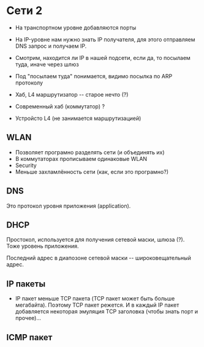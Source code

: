 # Сети 2

* На транспортном уровне добавляются порты
* На IP-уровне нам нужно знать IP получателя, для этого отправляем DNS запрос и получаем IP. 
* Смотрим, находится ли IP в нашей подсети, если да, то посылаем туда, иначе через шлюз
* Под "посылаем туда" понимается, видимо посылка по ARP протоколу

* Хаб, L4 маршрутизатор -- старое нечто (?)
* Современный хаб (коммутатор) ?
* Устройсто L4 (не занимается маршрутизацией)

## WLAN

* Позволяет програмно разделять сети (и объединять их)
* В коммутаторах прописываем одинаковые WLAN
* Security
* Меньше захламлённость сети (как, если это програмно?)

## DNS

Это протокол уровня приложения (application).

## DHCP

Простокол, используется для получения сетевой маски, шлюза (?). Тоже уровень приложения. 

Последний адрес в диапозоне сетевой маски -- широковещательный адрес.

## IP пакеты

* IP пакет меньше TCP пакета (TCP пакет может быть больше мегабайта). Поэтому TCP пакет режется. И в каждый IP пакет добавляется некоторая эмуляция TCP заголовка (чтобы знать порт и прочее)...

## ICMP пакет


